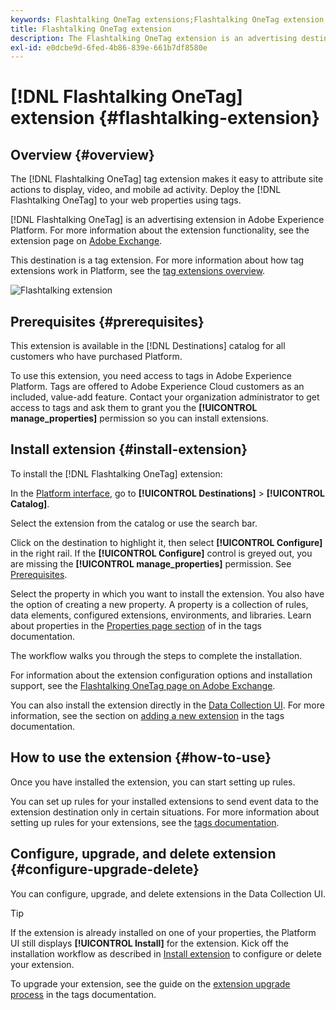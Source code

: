 ```yaml
---
keywords: Flashtalking OneTag extensions;Flashtalking OneTag extension;Flashtalking OneTag destinations;Flashtalking OneTag;flashtalking onetag
title: Flashtalking OneTag extension
description: The Flashtalking OneTag extension is an advertising destination in Adobe Experience Platform. For more information about the extension functionality, see the extension page on Adobe Exchange.
exl-id: e0dcbe9d-6fed-4b86-839e-661b7df8580e
---
```

# [!DNL Flashtalking OneTag] extension {#flashtalking-extension}

## Overview {#overview}

The [!DNL Flashtalking OneTag] tag extension makes it easy to attribute site actions to display, video, and mobile ad activity. Deploy the [!DNL Flashtalking OneTag] to your web properties using tags.

[!DNL Flashtalking OneTag] is an advertising extension in Adobe Experience Platform. For more information about the extension functionality, see the extension page on [Adobe Exchange](https://exchange.adobe.com/experiencecloud.details.101392.flashtalking-onetag.html).

This destination is a tag extension. For more information about how tag extensions work in Platform, see the [tag extensions overview](../launch-extensions/overview.md).

![Flashtalking extension](../../assets/catalog/advertising/flashtalking/catalog.png)

## Prerequisites {#prerequisites}

This extension is available in the [!DNL Destinations] catalog for all customers who have purchased Platform.

To use this extension, you need access to tags in Adobe Experience Platform. Tags are offered to Adobe Experience Cloud customers as an included, value-add feature. Contact your organization administrator to get access to tags and ask them to grant you the **[!UICONTROL manage_properties]** permission so you can install extensions.

## Install extension {#install-extension}

To install the [!DNL Flashtalking OneTag] extension:

In the [Platform interface](https://platform.adobe.com/), go to **[!UICONTROL Destinations]** > **[!UICONTROL Catalog]**.

Select the extension from the catalog or use the search bar.

Click on the destination to highlight it, then select **[!UICONTROL Configure]** in the right rail. If the **[!UICONTROL Configure]** control is greyed out, you are missing the **[!UICONTROL manage_properties]** permission. See [Prerequisites](#prerequisites).

Select the property in which you want to install the extension. You also have the option of creating a new property. A property is a collection of rules, data elements, configured extensions, environments, and libraries. Learn about properties in the [Properties page section](../../../tags/ui/administration/companies-and-properties.md#properties-page) of in the tags documentation.

The workflow walks you through the steps to complete the installation. 

For information about the extension configuration options and installation support, see the [Flashtalking OneTag page on Adobe Exchange](https://exchange.adobe.com/experiencecloud.details.101392.flashtalking-onetag.html).

You can also install the extension directly in the [Data Collection UI](https://experience.adobe.com/#/data-collection/). For more information, see the section on [adding a new extension](../../../tags/ui/managing-resources/extensions/overview.md#add-a-new-extension) in the tags documentation.


## How to use the extension {#how-to-use}

Once you have installed the extension, you can start setting up rules.

You can set up rules for your installed extensions to send event data to the extension destination only in certain situations. For more information about setting up rules for your extensions, see the [tags documentation](../../../tags/ui/managing-resources/rules.md).

## Configure, upgrade, and delete extension {#configure-upgrade-delete}

You can configure, upgrade, and delete extensions in the Data Collection UI.

>[!TIP]
>
>If the extension is already installed on one of your properties, the Platform UI still displays **[!UICONTROL Install]** for the extension. Kick off the installation workflow as described in [Install extension](#install-extension) to configure or delete your extension.

To upgrade your extension, see the guide on the [extension upgrade process](../../../tags/ui/managing-resources/extensions/extension-upgrade.md) in the tags documentation.
